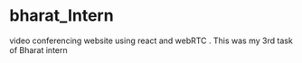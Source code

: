 # bharat_Intern
video conferencing website using react and webRTC .  This was my 3rd task of Bharat intern
